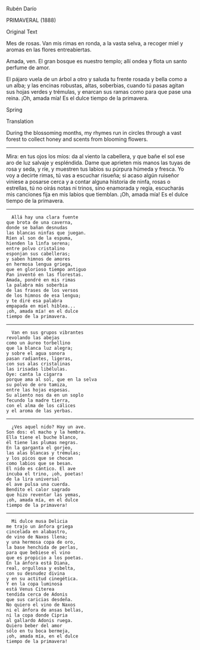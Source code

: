 Rubén Darío 

PRIMAVERAL (1888)

Original Text

Mes de rosas. Van mis rimas
en ronda, a la vasta selva,
a recoger miel y aromas
en las flores entreabiertas.

Amada, ven. El gran bosque
es nuestro templo; allí ondea
y flota un santo perfume
de amor. 

El pájaro vuela
de un árbol a otro y saluda
tu frente rosada y bella
como a un alba; y las encinas
robustas, altas, soberbias,
cuando tú pasas agitan
sus hojas verdes y trémulas,
y enarcan sus ramas como
para que pase una reina.
¡Oh, amada mía! Es el dulce
tiempo de la primavera.

Spring

Translation

During the blossoming months, my 
rhymes run in circles through a vast
forest to collect honey and
scents from blooming flowers.

*       *       *       *       *

Mira: en tus ojos los míos:
da al viento la cabellera,
y que bañe el sol ese aro
de luz salvaje y espléndida.
Dame que aprieten mis manos
las tuyas de rosa y seda,
y ríe, y muestren tus labios
su púrpura húmeda y fresca.
Yo voy a decirte rimas,
tú vas a escuchar risueña;
si acaso algún ruiseñor
viniese a posarse cerca
y a contar alguna historia
de ninfa, rosas o estrellas,
tú no oirás notas ni trinos,
sino enamorada y regia,
escucharás mis canciones
fija en mis labios que tiemblan.
¡Oh, amada mía! Es el dulce
tiempo de la primavera.

   *       *       *       *       *

      Allá hay una clara fuente
    que brota de una caverna,
    donde se bañan desnudas
    las blancas ninfas que juegan.
    Ríen al son de la espuma,
    hienden la linfa serena;
    entre polvo cristalino
    esponjan sus cabelleras;
    y saben himnos de amores
    en hermosa lengua griega,
    que en glorioso tiempo antiguo
    Pan inventó en las florestas.
    Amada, pondré en mis rimas
    la palabra más soberbia
    de las frases de los versos
    de los himnos de esa lengua;
    y te diré esa palabra
    empapada en miel hiblea...
    ¡oh, amada mía! en el dulce
    tiempo de la primavera.

   *       *       *       *       *

      Van en sus grupos vibrantes
    revolando las abejas
    como un áureo torbellino
    que la blanca luz alegra;
    y sobre el agua sonora
    pasan radiantes, ligeras,
    con sus alas cristalinas
    las irisadas libélulas.
    Oye: canta la cigarra
    porque ama al sol, que en la selva
    su polvo de oro tamiza,
    entre las hojas espesas.
    Su aliento nos da en un soplo
    fecundo la madre tierra,
    con el alma de los cálices
    y el aroma de las yerbas.

   *       *       *       *       *

      ¿Ves aquel nido? Hay un ave.
    Son dos: el macho y la hembra.
    Ella tiene el buche blanco,
    él tiene las plumas negras.
    En la garganta el gorjeo,
    las alas blancas y trémulas;
    y los picos que se chocan
    como labios que se besan.
    El nido es cántico. El ave
    incuba el trino, ¡oh, poetas!
    de la lira universal
    el ave pulsa una cuerda.
    Bendito el calor sagrado
    que hizo reventar las yemas,
    ¡oh, amada mía, en el dulce
    tiempo de la primavera!

   *       *       *       *       *

      Mi dulce musa Delicia
    me trajo un ánfora griega
    cincelada en alabastro,
    de vino de Naxos llena;
    y una hermosa copa de oro,
    la base henchida de perlas,
    para que bebiese el vino
    que es propicio a los poetas.
    En la ánfora está Diana,
    real, orgullosa y esbelta,
    con su desnudez divina
    y en su actitud cinegética.
    Y en la copa luminosa
    está Venus Citerea
    tendida cerca de Adonis
    que sus caricias desdeña.
    No quiero el vino de Naxos
    ni el ánfora de ansas bellas,
    ni la copa donde Cipria
    al gallardo Adonis ruega.
    Quiero beber del amor
    sólo en tu boca bermeja,
    ¡oh, amada mía, en el dulce
    tiempo de la primavera!



